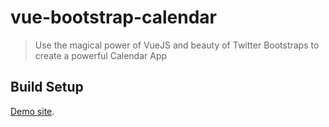 # vue-bootstrap-calendar

> Use the magical power of VueJS and beauty of Twitter Bootstraps to create a powerful Calendar App

## Build Setup

 [Demo site](https://eazyserver.github.io/Vue-Bootstrap-Calendar/).
